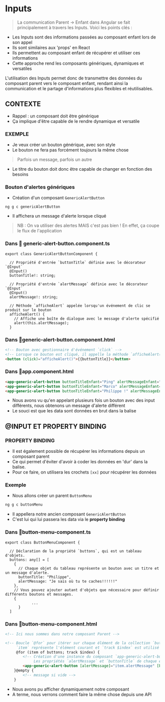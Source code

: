 # Inputs

> La communication Parent → Enfant dans Angular se fait principalement à travers les Inputs. Voici les points clés :
> 
- Les Inputs sont des informations passées au composant enfant lors de son appel
- Ils sont similaires aux 'props' en React
- Ils permettent au composant enfant de récupérer et utiliser ces informations
- Cette approche rend les composants génériques, dynamiques et versatiles

L'utilisation des Inputs permet donc de transmettre des données du composant parent vers le composant enfant, rendant ainsi la communication et le partage d'informations plus flexibles et réutilisables.

## **CONTEXTE**

- Rappel : un composant doit être générique
- Ça implique d'être capable de le rendre dynamique et versatile

### **EXEMPLE**

- Je veux créer un bouton générique, avec son style
- Le bouton ne fera pas forcément toujours la même chose

> Parfois un message, parfois un autre
> 
- Le titre du bouton doit donc être capable de changer en fonction des besoins

### **Bouton d'alertes génériques**

- Création d'un composant `GenericAlertButton`

```tsx
ng g c genericAlertButton
```

- Il affichera un message d'alerte lorsque cliqué

> NB : On va utiliser des alertes MAIS c'est pas bien ! En effet, ça coupe le flux de l'application
> 

### Dans 📄 generic-alert-button.component.ts

```tsx
export class GenericAlertButtonComponent {

  // Propriété d'entrée `buttonTitle` définie avec le décorateur `@Input`
  @Input()
  buttonTitle!: string;

  // Propriété d'entrée `alertMessage` définie avec le décorateur `@Input`
  @Input()
  alertMessage!: string;

  // Méthode `afficheAlert` appelée lorsqu'un événement de clic se produit sur le bouton
  afficheAlert() {
    // Affiche une boîte de dialogue avec le message d'alerte spécifié
    alert(this.alertMessage);
  }

```

### Dans 📄generic-alert-button.component.html

```html
<!-- Bouton avec gestionnaire d'événement `click` -->
<!-- Lorsque ce bouton est cliqué, il appelle la méthode `afficheAlert()` du composant correspondant -->
<button (click)="afficheAlert()">{{buttonTitle}}</button>

```

### Dans 📄app.component.html

```html
<app-generic-alert-button buttonTitleEnfant="Ping" alertMessageEnfant="Pong"></app-generic-alert-button>
<app-generic-alert-button buttonTitleEnfant="Marco" alertMessageEnfant="Polo"></app-generic-alert-button>
<app-generic-alert-button buttonTitleEnfant="Philippe !" alertMessageEnfant="Je sais où tu te caches !!"></app-generic-alert-button> -->

```

- Nous avons vu qu'en appelant plusieurs fois un bouton avec des input différents, nous obtenons un message d'alerte différent
- Le souci est que les data sont données en brut dans la balise

## **@INPUT ET PROPERTY BINDING**

### **PROPERTY BINDING**

- Il est également possible de récupérer les informations depuis un composant parent
- Ce qui permet d'éviter d'avoir à coder les données en 'dur' dans la balise.
- Pour ce faire, on utilisera les crochets `[xx]` pour récupérer les données

### Exemple

- Nous allons créer un parent `ButtonMenu`

```html
ng g c buttonMenu
```

- Il appellera notre ancien composant `GenericAlertButton`
- C'est lui qui lui passera les data via le **property binding**

### Dans 📄button-menu-component.ts

```tsx
export class ButtonMenuComponent {

  // Déclaration de la propriété `buttons`, qui est un tableau d'objets.
  buttons: any[] = [
    {
      // Chaque objet du tableau représente un bouton avec un titre et un message d'alerte.
      buttonTitle: "Philippe",
      alertMessage: "Je sais où tu te caches!!!!!!"
    },
    // Vous pouvez ajouter autant d'objets que nécessaire pour définir différents boutons et messages.
    {
		    ...
	  }
  ]

```

### Dans 📄button-menu-component.html

```html
<!-- Ici nous sommes dans notre composant Parent -->

<!-- Boucle `@for` pour itérer sur chaque élément de la collection `buttons`.
     `item` représente l'élément courant et `track $index` est utilisé pour suivre l'index de chaque élément. -->
     @for (item of buttons; track $index) {
        <!-- Création d'une instance du composant `app-generic-alert-button` pour chaque élément de la collection `buttons`.
             Les propriétés `alertMessage` et `buttonTitle` de chaque élément `item` sont passées aux entrées correspondantes du composant. -->
        <app-generic-alert-button [alertMessage]="item.alertMessage" [buttonTitle]="item.buttonTitle"></app-generic-alert-button>
    }@empty {
	    <!-- message si vide -->
    }

```

- Nous avons pu afficher dynamiquement notre composant
- A terme, nous verrons comment faire la même chose depuis une API